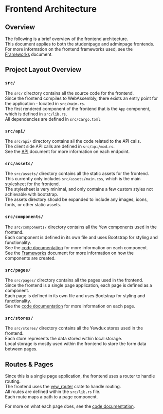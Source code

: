 # Frontend Architecture

## Overview

The following is a brief overview of the frontend architecture.  
This document applies to both the studentpage and adminpage frontends.  
For more information on the frontend frameworks used, see the [Frameworks](/Doc/Frontend/frameworks.md) document.

## Project Layout Overview

### `src/`

The `src/` directory contains all the source code for the frontend.  
Since the frontend compiles to WebAssembly, there exists an entry point for the application - located in `src/main.rs`.  
The first rendered component of the frontend that is the `App` component, which is defined in `src/lib.rs`.  
All dependencies are defined in `src/Cargo.toml`.

### `src/api/`

The `src/api/` directory contains all the code related to the API calls.  
The client side API calls are defined in `src/api/mod.rs`.  
See the [API](/Doc/API/APIDOC.md) document for more information on each endpoint.

### `src/assets/`

The `src/assets/` directory contains all the static assets for the frontend.  
This currently only includes `src/assets/main.css`, which is the main stylesheet for the frontend.  
The stylesheet is very minimal, and only contains a few custom styles not achievable with bootstrap.  
The assets directory should be expanded to include any images, icons, fonts, or other static assets.

### `src/components/`

The `src/components/` directory contains all the Yew components used in the frontend.  
Each component is defined in its own file and uses Bootstrap for styling and functionality.  
See the [code documentation](/Doc/code/) for more information on each component.  
See the [Frameworks](/Doc/Frontend/frameworks.md) document for more information on how the components are created.

### `src/pages/`

The `src/pages/` directory contains all the pages used in the frontend.  
Since the frontend is a single page application, each page is defined as a component.  
Each page is defined in its own file and uses Bootstrap for styling and functionality.  
See the [code documentation](/Doc/code/) for more information on each page.

### `src/stores/`

The `src/stores/` directory contains all the Yewdux stores used in the frontend.  
Each store represents the data stored within local storage.  
Local storage is mostly used within the frontend to store the form data between pages.

## Routes & Pages

Since this is a single page application, the frontend uses a router to handle routing.  
The frontend uses the [yew_router](https://docs.rs/yew-router/0.17.0/yew_router/) crate to handle routing.  
All routes are defined within the `src/lib.rs` file.  
Each route maps a path to a page component.

For more on what each page does, see the [code documentation](/Doc/code/).